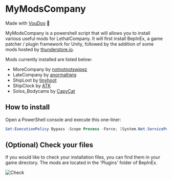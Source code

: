 # MyModsCompany

Made with [VouDoo](https://github.com/VouDoo) :wrench:

MyModsCompany is a powershell script that will allows you to install various useful mods for LethalCompany. It will first install BepInEx, a game patcher / plugin framework for Unity, followed by the addition of some mods hosted by [thunderstore.io](https://thunderstore.io/).

Mods currently installed are listed below:

- MoreCompany by [notnotnotswipez](https://github.com/VouDoo)
- LateCompany by [anormaltwig](https://github.com/ANormalTwig/LC-LateCompany)
- ShipLoot by [tinyhoot](https://github.com/tinyhoot/ShipLoot)
- ShipClock by [ATK](https://thunderstore.io/c/lethal-company/p/ATK/ShipClock/)
- Solos_Bodycams by [CapyCat](https://thunderstore.io/c/lethal-company/p/CapyCat/Solos_Bodycams/v/1.0.3/)

## How to install

Open a PowerShell console and execute this one-liner:

```powershell
Set-ExecutionPolicy Bypass -Scope Process -Force; [System.Net.ServicePointManager]::SecurityProtocol = [System.Net.ServicePointManager]::SecurityProtocol -bor 3072; iex ((New-Object System.Net.WebClient).DownloadString('https://raw.githubusercontent.com/Indaclouds/LethalCompanyInstallMods/main/Install-ModsCompany.ps1'))
```

## (Optional) Check your files

If you would like to check your installation files, you can find them in your game directory. The mods are located in the 'Plugins' folder of BepInEx.

![Check](https://github.com/Indaclouds/LethalCompanyInstallMods/assets/66850779/207efa58-edda-4922-bb98-15d1679b2a9d)
